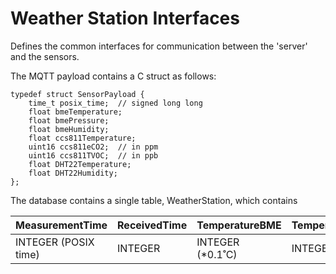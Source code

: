 # Weather Station Interfaces

Defines the common interfaces for communication between the 'server' and the sensors.

The MQTT payload contains a C struct as follows:

```
typedef struct SensorPayload {
    time_t posix_time;  // signed long long
    float bmeTemperature;
    float bmePressure;
    float bmeHumidity;
    float ccs811Temperature;
    uint16 ccs811eCO2;  // in ppm
    uint16 ccs811TVOC;  // in ppb
    float DHT22Temperature;
    float DHT22Humidity;
};
```

The database contains a single table, WeatherStation, which contains

| MeasurementTime | ReceivedTime | TemperatureBME | TemperatureCCS811 | TemperatureDHT22 | PressureBME | HumidityBME | HumidityDHT22 | eCO2CCS811 | TVOCCCS811 |
| --- | --- | --- | --- | --- | --- | --- | --- | --- | --- |
| INTEGER (POSIX time) | INTEGER | INTEGER (*0.1˚C) | INTEGER | INTEGER | INTEGER (Pascal) | INTEGER (%) | INTEGER (%) | INTEGER (ppm) | INTEGER (ppb) |

